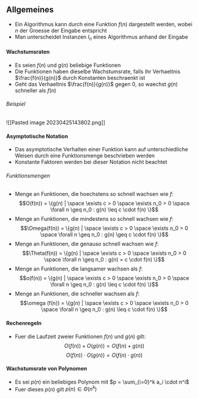 ## Allgemeines
- Ein Algorithmus kann durch eine Funktion $f(n)$ dargestellt werden, wobei $n$ der Groesse der Eingabe entspricht
- Man unterscheidet Instanzen $I_n$ eines Algorithmus anhand der Eingabe
#### Wachstumsraten
- Es seien $f(n)$ und $g(n)$ beliebige Funktionen
- Die Funktionen haben dieselbe Wachstumsrate, falls ihr Verhaeltnis $\frac{f(n)}{g(n)}$ durch Konstanten beschraenkt ist
- Geht das Verhaeltnis $\frac{f(n)}{g(n)}$ gegen 0, so waechst $g(n)$ schneller als $f(n)$
###### Beispiel
![[Pasted image 20230425143802.png]]
#### Asymptotische Notation
- Das asymptotische Verhalten einer Funktion kann auf unterschiedliche Weisen durch eine Funktionsmenge beschrieben werden 
- Konstante Faktoren werden bei dieser Notation nicht beachtet
###### Funktionsmengen
- Menge an Funktionen, die hoechstens so schnell wachsen wie $f$:
$$O(f(n)) = \{g(n) | \space \exists c > 0 \space \exists n_0 > 0 \space \forall n \geq n_0 : g(n) \leq c \cdot f(n) \}$$
- Menge an Funktionen, die mindestens so schnell wachsen wie $f$:
$$\Omega(f(n)) = \{g(n) | \space \exists c > 0 \space \exists n_0 > 0 \space \forall n \geq n_0 : g(n) \geq c \cdot f(n) \}$$
- Menge an Funktionen, die genauso schnell wachsen wie $f$:
$$\Theta(f(n)) = \{g(n) | \space \exists c > 0 \space \exists n_0 > 0 \space \forall n \geq n_0 : g(n) = c \cdot f(n) \}$$
- Menge an Funktionen, die langsamer wachsen als $f$:
$$o(f(n)) = \{g(n) | \space \exists c > 0 \space \exists n_0 > 0 \space \forall n \geq n_0 : g(n) \leq c \cdot f(n) \}$$
- Menge an Funktionen, die schneller wachsen als $f$:
$$\omega (f(n)) = \{g(n) | \space \exists c > 0 \space \exists n_0 > 0 \space \forall n \geq n_0 : g(n) \leq c \cdot f(n) \}$$
#### Rechenregeln
- Fuer die Laufzeit zweier Funktionen $f(n)$ und $g(n)$ gilt:
$$O(f(n)) + O(g(n)) = O(f(n) + g(n))$$
$$O(f(n)) \cdot O(g(n)) = O(f(n) \cdot g(n))$$
#### Wachstumsrate von Polynomen
- Es sei $p(n)$ ein beliebiges Polynom mit $p = \sum_{i=0}^k a_i \cdot n^i$
- Fuer dieses $p(n)$ gilt $p(n) \in \Theta(n^k)$
